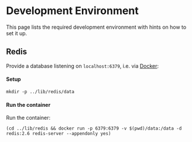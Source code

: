 # Development Environment

This page lists the required development environment with hints on how to set it up.


## Redis

Provide a database listening on `localhost:6379`, i.e. via [Docker](https://www.docker.com/):

#### Setup

```
mkdir -p ../lib/redis/data
```

#### Run the container

Run the container:

```
(cd ../lib/redis && docker run -p 6379:6379 -v $(pwd)/data:/data -d redis:2.6 redis-server --appendonly yes)
```
